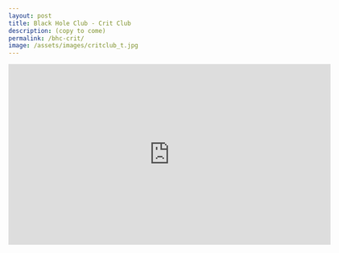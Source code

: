 ```yaml
---
layout: post
title: Black Hole Club - Crit Club
description: (copy to come)
permalink: /bhc-crit/
image: /assets/images/critclub_t.jpg
---
```


<iframe src="https://player.vimeo.com/video/294255465" width="640" height="360" frameborder="0" allow="autoplay; fullscreen" allowfullscreen></iframe>
